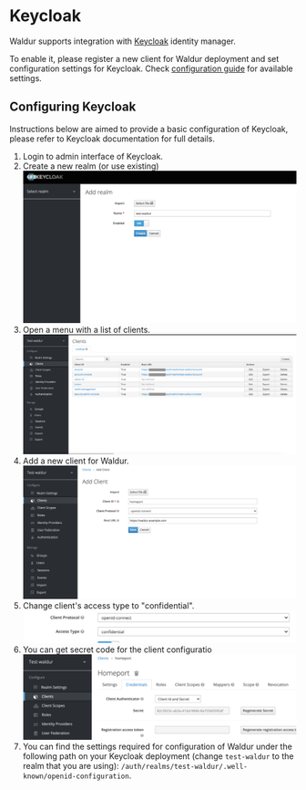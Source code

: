 # Keycloak

Waldur supports integration with [Keycloak](http://keycloak.org/) identity manager.

To enable it, please register a new client for Waldur deployment and set configuration settings for Keycloak.
Check [configuration guide](../mastermind-configuration/configuration-guide.md) for available settings.

## Configuring Keycloak

Instructions below are aimed to provide a basic configuration of Keycloak, please refer to Keycloak documentation for full details.

1. Login to admin interface of Keycloak.
1. Create a new realm (or use existing)
 [![New realm](img/keycloak-add-realm.png)](img/keycloak-add-realm.png)
1. Open a menu with a list of clients.
 [![List clients](img/keycloak-client-list.png)](img/keycloak-client-list.png)
1. Add a new client for Waldur.
 [![Add client](img/keycloak-add-client.png)](img/keycloak-add-client.png)
1. Change client's access type to "confidential".
 [![Set access type](img/keycloak-client-access-type.png)](img/keycloak-client-access-type.png)
1. You can get secret code for the client configuratio
 [![Secret code](img/keycloak-client-secret.png)](img/keycloak-client-secret.png)
1. You can find the settings required for configuration of Waldur under the following path on your Keycloak deployment (change `test-waldur` to the realm that you are using):  `/auth/realms/test-waldur/.well-known/openid-configuration`.